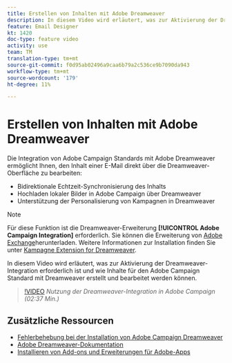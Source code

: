 ```yaml
---
title: Erstellen von Inhalten mit Adobe Dreamweaver
description: In diesem Video wird erläutert, was zur Aktivierung der Dreamweaver-Integration erforderlich ist und wie Inhalte für den Adobe Campaign Standard mit Dreamweaver erstellt und bearbeitet werden können.
feature: Email Designer
kt: 1420
doc-type: feature video
activity: use
team: TM
translation-type: tm+mt
source-git-commit: f0d95ab02496a9caa6b79a2c536ce9b7090da943
workflow-type: tm+mt
source-wordcount: '179'
ht-degree: 11%

---
```



# Erstellen von Inhalten mit Adobe Dreamweaver

Die Integration von Adobe Campaign Standards mit Adobe Dreamweaver ermöglicht Ihnen, den Inhalt einer E-Mail direkt über die Dreamweaver-Oberfläche zu bearbeiten:

* Bidirektionale Echtzeit-Synchronisierung des Inhalts
* Hochladen lokaler Bilder in Adobe Campaign über Dreamweaver
* Unterstützung der Personalisierung von Kampagnen in Dreamweaver

>[!NOTE]
>
>Für diese Funktion ist die Dreamweaver-Erweiterung **[!UICONTROL Adobe Campaign Integration]** erforderlich. Sie können die Erweiterung von [Adobe Exchange](https://exchange.adobe.com/creativecloud.html#search)herunterladen. Weitere Informationen zur Installation finden Sie unter [Kampagne Extension for Dreamweaver](https://helpx.adobe.com/de/dreamweaver/using/working-with-dreamweaver-and-campaign.html).

In diesem Video wird erläutert, was zur Aktivierung der Dreamweaver-Integration erforderlich ist und wie Inhalte für den Adobe Campaign Standard mit Dreamweaver erstellt und bearbeitet werden können.

>[!VIDEO](https://video.tv.adobe.com/v/23121?quality=12)
*Nutzung der Dreamweaver-Integration in Adobe Campaign (02:37 Min.)*

## Zusätzliche Ressourcen

* [Fehlerbehebung bei der Installation von Adobe Campaign Dreamweaver](https://helpx.adobe.com/dreamweaver/kb/dreamweaver-campaign-integration-issue.html)
* [Adobe Dreamweaver-Dokumentation](https://helpx.adobe.com/de/dreamweaver/using/working-with-dreamweaver-and-campaign.html)
* [Installieren von Add-ons und Erweiterungen für Adobe-Apps](https://helpx.adobe.com/creative-cloud/kb/installingextensionsandaddons.html)
